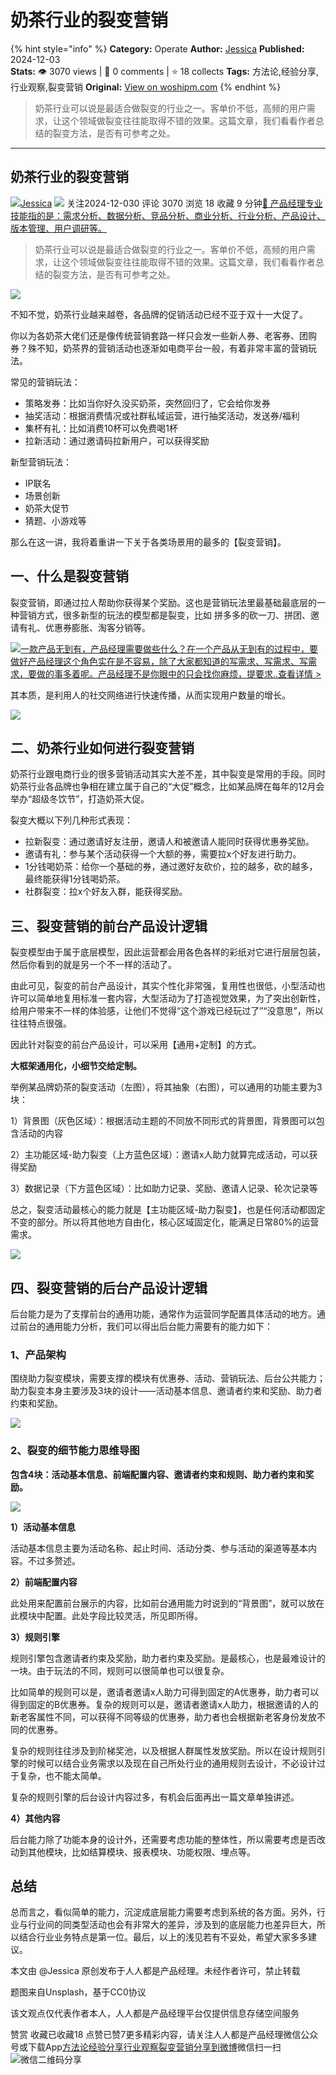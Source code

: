 # 奶茶行业的裂变营销
{% hint style="info" %}
**Category:** Operate
**Author:** [Jessica](https://www.woshipm.com/u/721113)
**Published:** 2024-12-03  
**Stats:** 👁️ 3070 views | 💬 0 comments | ⭐ 18 collects
**Tags:** 方法论,经验分享,行业观察,裂变营销
**Original:** [View on woshipm.com](https://www.woshipm.com/operate/6140120.html)
{% endhint %}
> 奶茶行业可以说是最适合做裂变的行业之一。客单价不低，高频的用户需求，让这个领域做裂变往往能取得不错的效果。这篇文章，我们看看作者总结的裂变方法，是否有可参考之处。

---

## 奶茶行业的裂变营销

[![](https://static.woshipm.com/view/woshipm_api_def_20241113105150_1361.jpg?imageView2/1/w/72/h/72/q/100)](https://www.woshipm.com/u/721113)[Jessica](https://www.woshipm.com/u/721113) ![](https://static.woshipm.com/tag/1101_1@2x.png) 关注2024-12-030 评论 3070 浏览 18 收藏 9 分钟[🔗 产品经理专业技能指的是：需求分析、数据分析、竞品分析、商业分析、行业分析、产品设计、版本管理、用户调研等。](https://ke.qidianla.com/courses/90pm)

> 奶茶行业可以说是最适合做裂变的行业之一。客单价不低，高频的用户需求，让这个领域做裂变往往能取得不错的效果。这篇文章，我们看看作者总结的裂变方法，是否有可参考之处。

![](https://image.woshipm.com/2023/04/13/100fa8f2-d9ea-11ed-bd74-00163e0b5ff3.jpg)

不知不觉，奶茶行业越来越卷，各品牌的促销活动已经不亚于双十一大促了。

你以为各奶茶大佬们还是像传统营销套路一样只会发一些新人券、老客券、团购券？殊不知，奶茶界的营销活动也逐渐如电商平台一般，有着非常丰富的营销玩法。

常见的营销玩法：

*   策略发券：比如当你好久没买奶茶，突然回归了，它会给你发券
*   抽奖活动：根据消费情况或社群私域运营，进行抽奖活动，发送券/福利
*   集杯有礼：比如消费10杯可以免费喝1杯
*   拉新活动：通过邀请码拉新用户，可以获得奖励

新型营销玩法：

*   IP联名
*   场景创新
*   奶茶大促节
*   猜题、小游戏等

那么在这一讲，我将着重讲一下关于各类场景用的最多的【裂变营销】。

## 一、什么是裂变营销

裂变营销，即通过拉人帮助你获得某个奖励。这也是营销玩法里最基础最底层的一种营销方式，很多新型的玩法的模型都是裂变，比如 拼多多的砍一刀、拼团、邀请有礼、优惠券膨胀、淘客分销等。

[![](https://image.woshipm.com/2023/08/02/58dc678c-30e3-11ee-88e7-00163e0b5ff3.png)一款产品无到有，产品经理需要做些什么？在一个产品从无到有的过程中，要做好产品经理这个角色实在是不容易，除了大家都知道的写需求、写需求、写需求，要做的事多着呢。产品经理不是你眼中的只会找你麻烦，提要求..查看详情 >](https://ke.qidianla.com/courses/bcpm)

其本质，是利用人的社交网络进行快速传播，从而实现用户数量的增长。

![](https://image.woshipm.com/2024/11/15/6d276a64-a303-11ef-baf4-00163e0b5ff3.png)

## 二、奶茶行业如何进行裂变营销

奶茶行业跟电商行业的很多营销活动其实大差不差，其中裂变是常用的手段。同时奶茶行业各品牌也争相在建立属于自己的“大促”概念，比如某品牌在每年的12月会举办“超级冬饮节”，打造奶茶大促。

裂变大概以下列几种形式表现：

*   拉新裂变：通过邀请好友注册，邀请人和被邀请人能同时获得优惠券奖励。
*   邀请有礼：参与某个活动获得一个大额的券，需要拉x个好友进行助力。
*   1分钱喝奶茶：给你一个基础的券，通过邀好友砍价，拉的越多，砍的越多，最终能获得1分钱喝奶茶。
*   社群裂变：拉x个好友入群，能获得奖励。

## 三、裂变营销的前台产品设计逻辑

裂变模型由于属于底层模型，因此运营都会用各色各样的彩纸对它进行层层包装，然后你看到的就是另一个不一样的活动了。

由此可见，裂变的前台产品设计，其实个性化非常强，复用性也很低，小型活动也许可以简单地复用标准一套内容，大型活动为了打造视觉效果，为了突出创新性，给用户带来不一样的体验感，让他们不觉得“这个游戏已经玩过了”“没意思”，所以往往特点很强。

因此针对裂变的前台产品设计，可以采用【通用+定制】的方式。

**大框架通用化，小细节交给定制。**

举例某品牌奶茶的裂变活动（左图），将其抽象（右图），可以通用的功能主要为3块：

1）背景图（灰色区域）：根据活动主题的不同放不同形式的背景图，背景图可以包含活动的内容

2）主功能区域-助力裂变（上方蓝色区域）：邀请x人助力就算完成活动，可以获得奖励

3）数据记录（下方蓝色区域）：比如助力记录、奖励、邀请人记录、轮次记录等

总之，裂变活动最核心的能力就是【主功能区域-助力裂变】，也是任何活动都固定不变的部分。所以将其他地方自由化，核心区域固定化，能满足日常80%的运营需求。

![](https://image.woshipm.com/2024/12/02/b9151efe-b081-11ef-9cc7-00163e0b5ff3.png)

## 四、裂变营销的后台产品设计逻辑

后台能力是为了支撑前台的通用功能，通常作为运营同学配置具体活动的地方。通过前台的通用能力分析，我们可以得出后台能力需要有的能力如下：

### 1、产品架构

围绕助力裂变模块，需要支撑的模块有优惠券、活动、营销玩法、后台公共能力；助力裂变本身主要涉及3块的设计——活动基本信息、邀请者约束和奖励、助力者约束和奖励。

![](https://image.woshipm.com/2024/12/02/72d0267a-b084-11ef-97bf-00163e0b5ff3.png)

### 2、裂变的细节能力思维导图

**包含4块：活动基本信息、前端配置内容、邀请者约束和规则、助力者约束和奖励。**

![](https://image.woshipm.com/2024/12/02/7cc19e0c-b084-11ef-97bf-00163e0b5ff3.png)

**1）活动基本信息**

活动基本信息主要为活动名称、起止时间、活动分类、参与活动的渠道等基本内容。不过多赘述。

**2）前端配置内容**

此处用来配置前台展示的内容，比如前台通用能力时说到的“背景图”，就可以放在此模块中配置。此处字段比较灵活，所见即所得。

**3）规则引擎**

规则引擎包含邀请者约束及奖励，助力者约束及奖励。是最核心，也是最难设计的一块。由于玩法的不同，规则可以很简单也可以很复杂。

比如简单的规则可以是，邀请者邀请x人助力可得到固定的A优惠券，助力者可以得到固定的B优惠券。复杂的规则可以是，邀请者邀请x人助力，根据邀请的人的新老客属性不同，可以获得不同等级的优惠券，助力者也会根据新老客身份发放不同的优惠券。

复杂的规则往往涉及到阶梯奖池，以及根据人群属性发放奖励。所以在设计规则引擎的时候可以结合业务需求以及现在自己所处行业的通用规则去设计，不必设计过于复杂，也不能太简单。

复杂的规则引擎的后台设计内容过多，有机会后面再出一篇文章单独讲述。

**4）其他内容**

后台能力除了功能本身的设计外，还需要考虑功能的整体性，所以需要考虑是否改动到其他模块，比如结算模块、报表模块、功能权限、埋点等。

## 总结

总而言之，看似简单的能力，沉淀成底层能力需要考虑到系统的各方面。另外，行业与行业间的同类型活动也会有非常大的差异，涉及到的底层能力也差异巨大，所以结合行业业务特点是第一位。最后，以上的浅见若有不妥处，希望大家多多建议。

本文由 @Jessica 原创发布于人人都是产品经理。未经作者许可，禁止转载

题图来自Unsplash，基于CC0协议

该文观点仅代表作者本人，人人都是产品经理平台仅提供信息存储空间服务

赞赏 收藏已收藏18 点赞已赞7更多精彩内容，请关注人人都是产品经理微信公众号或下载App[方法论](https://www.woshipm.com/tag/%e6%96%b9%e6%b3%95%e8%ae%ba)[经验分享](https://www.woshipm.com/tag/%e7%bb%8f%e9%aa%8c%e5%88%86%e4%ba%ab)[行业观察](https://www.woshipm.com/tag/%e8%a1%8c%e4%b8%9a%e8%a7%82%e5%af%9f)[裂变营销](https://www.woshipm.com/tag/%e8%a3%82%e5%8f%98%e8%90%a5%e9%94%80)[分享到微博](https://service.weibo.com/share/share.php?appkey=2775287854&title=奶茶行业的裂变营销&url=https://www.woshipm.com/operate/6140120.html&pic=https://image.woshipm.com/2023/04/13/100fa8f2-d9ea-11ed-bd74-00163e0b5ff3.jpg)微信扫一扫![微信二维码](https://api.pwmqr.com/qrcode/create/?url=https://www.woshipm.com/operate/6140120.html)分享
